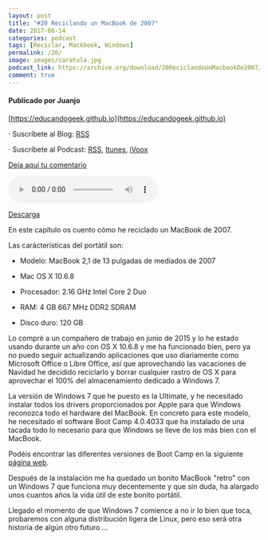 ```yaml
---
layout: post
title: "#20 Reciclando un MacBook de 2007"
date: 2017-06-14
categories: podcast
tags: [Reciclar, Mackbook, Windows]
permalink: /20/
image: images/caratula.jpg
podcast_link: https://archive.org/download/20ReciclandoUnMacbookDe2007/20-reciclando-un-macbook-de-2007.mp3
comment: true
---
```


#### Publicado por Juanjo

[https://educandogeek.github.io](https://educandogeek.github.io)

· Suscríbete al Blog: [RSS](http://feeds.feedburner.com/educandogeekblog)

· Suscríbete al Podcast: [RSS](http://feeds.feedburner.com/educandogeek), [Itunes](https://itunes.apple.com/es/podcast/educando-geek/id1110060146?mt=2), [iVoox](https://www.ivoox.com/podcast-educando-geek_sq_f1289274_1.html)

[Deja aquí tu comentario](https://educandogeek.github.io/20/)

<audio controls>
  <source src="{{ page.podcast_link }}" type="audio/mp3">
</audio>


[Descarga][Mp3]


En este capítulo os cuento cómo he reciclado un MacBook de 2007.

Las carácterísticas del portàtil son:

- Modelo: MacBook 2,1 de 13 pulgadas de mediados de 2007

- Mac OS X 10.6.8

- Procesador: 2.16 GHz Intel Core 2 Duo

- RAM: 4 GB 667 MHz DDR2 SDRAM

- Disco duro: 120 GB


Lo compré a un compañero de trabajo en junio de 2015 y lo he estado usando durante un año con OS X 10.6.8 y me ha funcionado bien, pero ya no puedo seguir actualizando aplicaciones que uso diariamente como Microsoft Office o Libre Office, así que aprovechando las vacaciones de Navidad he decidido reciclarlo y borrar cualquier rastro de OS X para aprovechar el 100% del almacenamiento dedicado a Windows 7.

La versión de Windows 7 que he puesto es la Ultimate, y he necesitado instalar todos los drivers proporcionados por Apple para que Windows reconozca todo el hardware del MacBook. En concreto para este modelo, he necesitado el software Boot Camp 4.0.4033 que ha instalado de una tacada todo lo necesario para que Windows se lleve de los más bien con el MacBook. 

Podéis encontrar las diferentes versiones de Boot Camp en la siguiente [página web](http://www.123myit.com/boot-camp-drivers/).

Después de la instalación me ha quedado un bonito MacBook "retro" con un Windows 7 que funciona muy decentemente y que sin duda, ha alargado unos cuantos años la vida útil de este bonito portátil.

Llegado el momento de que Windows 7 comience a no ir lo bien que toca, probaremos con alguna distribución ligera de Linux, pero eso será otra historia de algún otro futuro ...


[Mp3]: https://archive.org/download/20ReciclandoUnMacbookDe2007/20-reciclando-un-macbook-de-2007.mp3